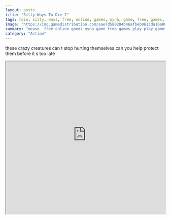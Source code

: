 ```yaml
---
layout: posts
title: "Silly Ways To Die 2"
tags: [die, silly, ways, free, online, games, oyna, game, free, games, play, play, games]
image: "https://img.gamedistribution.com/aae7d580284b46afbeb0613da16a0057.jpg"
summary: "mouse  free online games oyna game free games play play games"
category: "Action"
---
```


these crazy creatures can t stop hurting themselves can you help protect them before it s too late

<iframe width="100%" height="480px;" src="https://html5.gamedistribution.com/aae7d580284b46afbeb0613da16a0057/"></iframe>